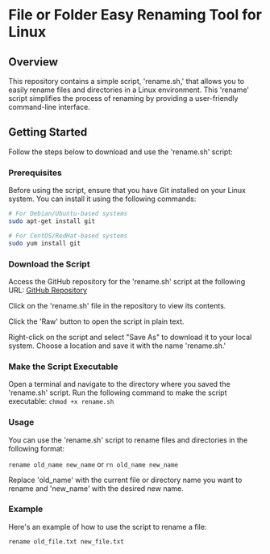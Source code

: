 # File or Folder Easy Renaming Tool for Linux

## Overview

This repository contains a simple script, 'rename.sh,' that allows you to easily rename files and directories in a Linux environment. This 'rename' script simplifies the process of renaming by providing a user-friendly command-line interface.

## Getting Started

Follow the steps below to download and use the 'rename.sh' script:

### Prerequisites

Before using the script, ensure that you have Git installed on your Linux system. You can install it using the following commands:

```bash
# For Debian/Ubuntu-based systems
sudo apt-get install git

# For CentOS/RedHat-based systems
sudo yum install git
```
### Download the Script
Access the GitHub repository for the 'rename.sh' script at the following URL:
[GitHub Repository](https://github.com/sadham001/rename/)

Click on the 'rename.sh' file in the repository to view its contents.

Click the 'Raw' button to open the script in plain text.

Right-click on the script and select "Save As" to download it to your local system. Choose a location and save it with the name 'rename.sh.'

### Make the Script Executable
Open a terminal and navigate to the directory where you saved the 'rename.sh' script. Run the following command to make the script executable:
```chmod +x rename.sh```


### Usage
You can use the 'rename.sh' script to rename files and directories in the following format:

```rename old_name new_name``` or ```rn old_name new_name```

Replace 'old_name' with the current file or directory name you want to rename and 'new_name' with the desired new name.

### Example
Here's an example of how to use the script to rename a file:

```rename old_file.txt new_file.txt```
